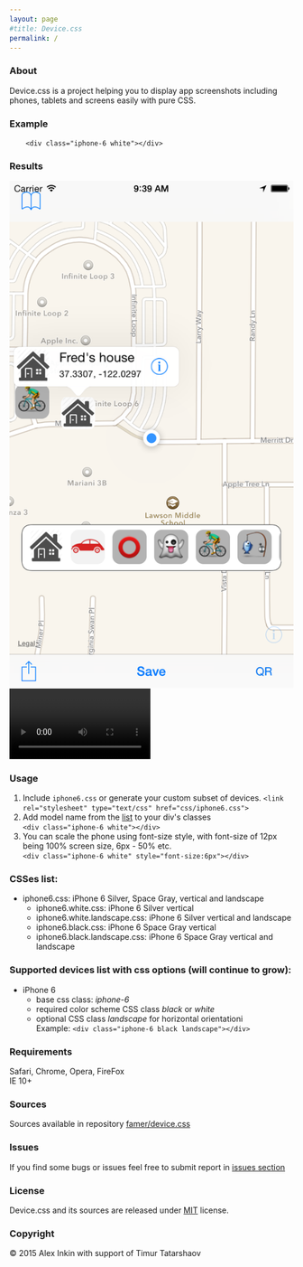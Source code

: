 ```yaml
---
layout: page
#title: Device.css
permalink: /
---
```


### About

Device.css is a project helping you to display app screenshots including phones, tablets and screens easily with pure CSS.

### Example

```
	<div class="iphone-6 white"></div>
```

### Results

<div class="iphone-6 white" style="font-size: 4px; vertical-align: middle;">
	<img src="background/Places.png"/>
</div>
<div class="iphone-6 black" style="font-size: 4px; vertical-align: middle;">
	<video width="250" autoplay loop>
	  <source src="background/videos/fnscreencast.mov" type="video/mp4" />
	</video>
</div>


### Usage

1. Include `iphone6.css` or generate your custom subset of devices.
`<link rel="stylesheet" type="text/css" href="css/iphone6.css">`
2. Add model name from the [list](#modelslist) to your div's classes  
`<div class="iphone-6 white"></div>`
3. You can scale the phone using font-size style, with font-size of 12px being 100% screen size, 6px - 50% etc.  
`<div class="iphone-6 white" style="font-size:6px"></div>`


### CSSes list:

- iphone6.css: iPhone 6 Silver, Space Gray, vertical and landscape
	- iphone6.white.css: iPhone 6 Silver vertical
	- iphone6.white.landscape.css: iPhone 6 Silver vertical and landscape
	- iphone6.black.css: iPhone 6 Space Gray vertical
	- iphone6.black.landscape.css: iPhone 6 Space Gray vertical and landscape

### Supported devices list with css options (will continue to grow):

- iPhone 6
	- base css class: *iphone-6*
	- required color scheme CSS class *black* or *white*
	- optional CSS class *landscape* for horizontal orientationi  
Example: `<div class="iphone-6 black landscape"></div>`

### Requirements
Safari, Chrome, Opera, FireFox  
IE 10+ 

### Sources
Sources available in repository [famer/device.css](http://github.com/famer/device.css)

### Issues 

If you find some bugs or issues feel free to submit report in [issues section](https://github.com/famer/device.css/issues)

### License

Device.css and its sources are released under [MIT](http://opensource.org/licenses/MIT) license.

### Copyright
© 2015 Alex Inkin with support of Timur Tatarshaov

